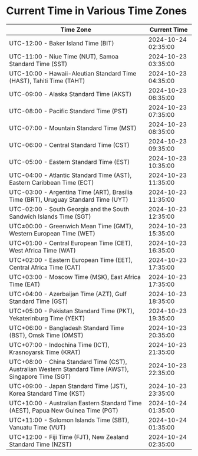 # Current Time in Various Time Zones

| Time Zone | Current Time |
|-----------|--------------|
| UTC-12:00 - Baker Island Time (BIT) | 2024-10-24 02:35:00 |
| UTC-11:00 - Niue Time (NUT), Samoa Standard Time (SST) | 2024-10-23 03:35:00 |
| UTC-10:00 - Hawaii-Aleutian Standard Time (HAST), Tahiti Time (TAHT) | 2024-10-23 04:35:00 |
| UTC-09:00 - Alaska Standard Time (AKST) | 2024-10-23 06:35:00 |
| UTC-08:00 - Pacific Standard Time (PST) | 2024-10-23 07:35:00 |
| UTC-07:00 - Mountain Standard Time (MST) | 2024-10-23 08:35:00 |
| UTC-06:00 - Central Standard Time (CST) | 2024-10-23 09:35:00 |
| UTC-05:00 - Eastern Standard Time (EST) | 2024-10-23 10:35:00 |
| UTC-04:00 - Atlantic Standard Time (AST), Eastern Caribbean Time (ECT) | 2024-10-23 11:35:00 |
| UTC-03:00 - Argentina Time (ART), Brasília Time (BRT), Uruguay Standard Time (UYT) | 2024-10-23 11:35:00 |
| UTC-02:00 - South Georgia and the South Sandwich Islands Time (SGT) | 2024-10-23 12:35:00 |
| UTC±00:00 - Greenwich Mean Time (GMT), Western European Time (WET) | 2024-10-23 15:35:00 |
| UTC+01:00 - Central European Time (CET), West Africa Time (WAT) | 2024-10-23 16:35:00 |
| UTC+02:00 - Eastern European Time (EET), Central Africa Time (CAT) | 2024-10-23 17:35:00 |
| UTC+03:00 - Moscow Time (MSK), East Africa Time (EAT) | 2024-10-23 17:35:00 |
| UTC+04:00 - Azerbaijan Time (AZT), Gulf Standard Time (GST) | 2024-10-23 18:35:00 |
| UTC+05:00 - Pakistan Standard Time (PKT), Yekaterinburg Time (YEKT) | 2024-10-23 19:35:00 |
| UTC+06:00 - Bangladesh Standard Time (BST), Omsk Time (OMST) | 2024-10-23 20:35:00 |
| UTC+07:00 - Indochina Time (ICT), Krasnoyarsk Time (KRAT) | 2024-10-23 21:35:00 |
| UTC+08:00 - China Standard Time (CST), Australian Western Standard Time (AWST), Singapore Time (SGT) | 2024-10-23 22:35:00 |
| UTC+09:00 - Japan Standard Time (JST), Korea Standard Time (KST) | 2024-10-23 23:35:00 |
| UTC+10:00 - Australian Eastern Standard Time (AEST), Papua New Guinea Time (PGT) | 2024-10-24 01:35:00 |
| UTC+11:00 - Solomon Islands Time (SBT), Vanuatu Time (VUT) | 2024-10-24 01:35:00 |
| UTC+12:00 - Fiji Time (FJT), New Zealand Standard Time (NZST) | 2024-10-24 02:35:00 |

